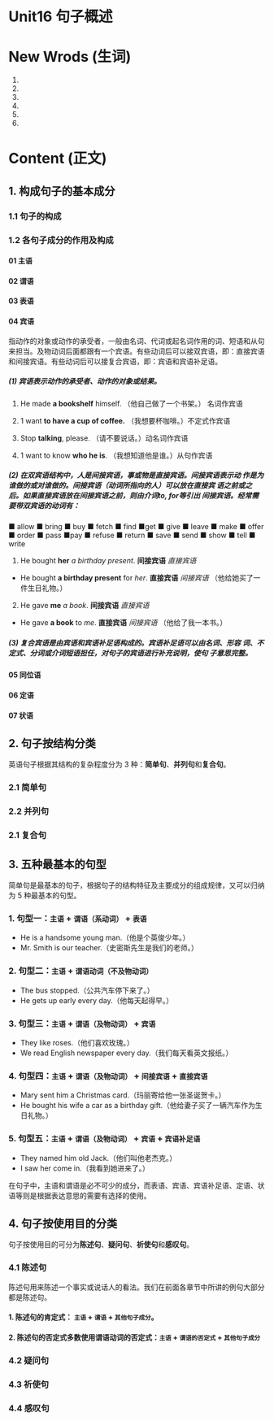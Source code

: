 # Unit16 句子概述




# New Wrods (生词)
1.  
1.  
1.  
1.  
1.  
1.  




# Content (正文)

## 1. 构成句子的基本成分
### 1.1 句子的构成

### 1.2 各句子成分的作用及构成
#### 01 主语
#### 02 谓语
#### 03 表语

#### 04 宾语
指动作的对象或动作的承受者，一般由名词、代词或起名词作用的词、短语和从句来担当。及物动词后面都跟有一个宾语。有些动词后可以接双宾语，即：直接宾语和间接宾语。有些动词后可以接复合宾语，即：宾语和宾语补足语。
##### (1) 宾语表示动作的承受者、动作的对象或结果。

1. He made **a bookshelf** himself.
（他自己做了一个书架。）
名词作宾语

2. 1 want **to have a cup of coffee.**
（我想要杯咖啡。）不定式作宾语

3. Stop **talking**, please.
（请不要说话。）动名词作宾语

4. 1 want to know **who he is**.
（我想知道他是谁。）从句作宾语

##### (2) 在双宾语结构中，人是间接宾语，事或物是直接宾语。间接宾语表示动 作是为谁做的或对谁做的。间接宾语（动词所指向的人）可以放在直接宾 语之前或之后。如果直接宾语放在间接宾语之前，则由介词to, for等引出 间接宾语。经常需要带双宾语的动词有：
■ allow	■ bring	■ buy	■ fetch	■ find	■get	■ give
■ leave	■ make	■ offer	■ order	■ pass	■pay	■ refuse
■ return	■ save	■ send	■ show	■ tell	■ write	

1. He bought **her** *a birthday present*. **间接宾语**  *直接宾语*
- He bought **a birthday present** for *her*. **直接宾语**  *间接宾语*
（他给她买了一件生日礼物。）

2. He gave **me** *a book*.  **间接宾语**  *直接宾语*
- He gave **a book** to *me*.  **直接宾语**  *间接宾语*
（他给了我一本书。）

##### (3) 复合宾语是由宾语和宾语补足语构成的。宾语补足语可以由名词、形容 词、不定式、分词或介词短语担任，对句子的宾语进行补充说明，使句 子意思完整。


#### 05 同位语
#### 06 定语
#### 07 状语


## 2. 句子按结构分类
英语句子根据其结构的复杂程度分为 3 种：**简单句**、**并列句**和**复合句**。
### 2.1 简单句
### 2.2 并列句
### 2.1 复合句


## 3. 五种最基本的句型
简单句是最基本的句子，根据句子的结构特征及主要成分的组成规律，又可以归纳为 5 种最基本的句型。
### 1. 句型一：`主语` + `谓语（系动词）` + `表语`
- He is a handsome young man.（他是个英俊少年。） 
- Mr. Smith is our teacher.（史密斯先生是我们的老师。）

### 2. 句型二：`主语` + `谓语动词（不及物动词）`
- The bus stopped.（公共汽车停下来了。） 
- He gets up early every day.（他每天起得早。）

### 3. 句型三：`主语` + `谓语（及物动词）` + `宾语`
- They like roses.（他们喜欢玫瑰。） 
- We read English newspaper every day.（我们每天看英文报纸。）

### 4. 句型四：`主语` + `谓语（及物动词）` + `间接宾语` + `直接宾语`
- Mary sent him a Christmas card.（玛丽寄给他一张圣诞贺卡。）
- He bought his wife a car as a birthday gift.（他给妻子买了一辆汽车作为生日礼物。）

### 5. 句型五：`主语` + `谓语（及物动词）` + `宾语` + `宾语补足语`
- They named him old Jack.（他们叫他老杰克。）
- I saw her come in.（我看到她进来了。）

在句子中，主语和谓语是必不可少的成分，而表语、宾语、宾语补足语、定语、状语等则是根据表达意思的需要有选择的使用。


## 4. 句子按使用目的分类
句子按使用目的可分为**陈述句**、**疑问句**、**祈使句**和**感叹句**。
### 4.1 陈述句
陈述句用来陈述一个事实或说话人的看法。我们在前面各章节中所讲的例句大部分都是陈述句。
#### 1. 陈述句的肯定式： `主语` + `谓语` + `其他句子成分`。
#### 2. 陈述句的否定式多数使用谓语动词的否定式：`主语` + `谓语的否定式` + `其他句子成分`

### 4.2 疑问句

### 4.3 祈使句

### 4.4 感叹句

